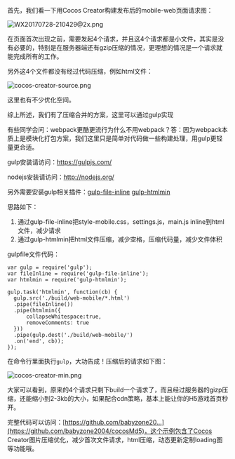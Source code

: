 首先，我们看一下用Cocos Creator构建发布后的mobile-web页面请求图：

![WX20170728-210429@2x.png](https://segmentfault.com/img/remote/1460000010403268)

在页面首次出现之前，需要发起4个请求，并且这4个请求都是小文件，其实是没有必要的，特别是在服务器端还有gzip压缩的情况，更理想的情况是一个请求就能完成所有的工作。

另外这4个文件都没有经过代码压缩，例如html文件：

![cocos-creator-source.png](https://segmentfault.com/img/remote/1460000010403269)

这里也有不少优化空间。

综上所述，我们有了压缩合并的方案，这里可以通过gulp实现

有些同学会问：webpack更酷更流行为什么不用webpack？答：因为webpack本质上是模块化打包方案，我们这里只是简单对代码做一些构建处理，用gulp更轻量更合适。

gulp安装请访问：<https://gulpjs.com/>

nodejs安装请访问：<http://nodejs.org/>

另外需要安装gulp相关插件：[gulp-file-inline](https://github.com/Lanfei/gulp-file-inline) [gulp-htmlmin](https://github.com/jonschlinkert/gulp-htmlmin)

思路如下：

1. 通过gulp-file-inline把style-mobile.css，settings.js，main.js inline到html文件，减少请求
2. 通过gulp-htmlmin把html文件压缩，减少空格，压缩代码量，减少文件体积

gulpfile文件代码：

```
var gulp = require('gulp');
var fileInline = require('gulp-file-inline');
var htmlmin = require('gulp-htmlmin');

gulp.task('htmlmin', function(cb) {
  gulp.src('./build/web-mobile/*.html')
  .pipe(fileInline())
  .pipe(htmlmin({
      collapseWhitespace:true,
      removeComments: true
  }))
  .pipe(gulp.dest('./build/web-mobile/')
  .on('end', cb));
});
```

在命令行里面执行`gulp`，大功告成！压缩后的请求如下图：

![cocos-creator-min.png](https://segmentfault.com/img/remote/1460000010403270)

大家可以看到，原来的4个请求只剩下build一个请求了，而且经过服务器的gizp压缩，还能缩小到2-3kb的大小，如果配合cdn策略，基本上能让你的H5游戏首页秒开。

完整代码可以访问：[https://github.com/babyzone20...](https://github.com/babyzone2004/cocosMd5)，这个示例包含了Cocos Creator图片压缩优化，减少首次文件请求，html压缩，动态更新定制loading图等功能哦。